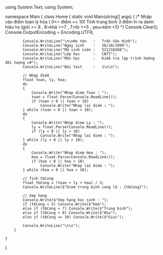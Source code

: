 ﻿using System.Text;
using System;

namespace Main
{
    class Home
    {
        static void Main(string[] args)
        {
            /*
            Nhập vào điểm toán lý hóa ( 0<= điểm <= 10)
            Tính trung bình 3 điểm
            In ra danh hiệu hs (giỏi >= 8 , 8>khá >=7 , 7>tb >=5 , yeu+kém <5)
            */
            Console.Clear();
            Console.OutputEncoding = Encoding.UTF8;

            Console.WriteLine("\n\nHọ tên   :   Trần Văn Hinh");
            Console.WriteLine("Ngày sinh    :   30/10/1999");
            Console.WriteLine("Mã sinh viên :   521210288");
            Console.WriteLine("Lớp học      :   CNTT");
            Console.WriteLine("Môn học      :   Kiểm tra lập trình hướng đối tượng c#");
            Console.WriteLine("Bài test     :   1\n\n");

            // Nhập điểm 
            float toan, ly, hoa;
            do
            {
                Console.Write("Nhap diem Toan : ");
                toan = float.Parse(Console.ReadLine());
                if (toan < 0 || toan > 10)
                    Console.Write("Nhap lai diem : ");
            } while (toan < 0 || toan > 10);
            do
            {
                Console.Write("Nhap diem Ly : ");
                ly = float.Parse(Console.ReadLine());
                if (ly < 0 || ly > 10)
                    Console.Write("Nhap lai diem : ");
            } while (ly < 0 || ly > 10);
            do
            {
                Console.Write("Nhap diem Hoa : ");
                hoa = float.Parse(Console.ReadLine());
                if (hoa < 0 || hoa > 10)
                    Console.Write("Nhap lai diem : ");
            } while (hoa < 0 || hoa > 10);

            // Tinh tbCong
            float tbCong = (toan + ly + hoa) / 3;
            Console.WriteLine($"Diem trung binh cong là : {tbCong}");

            // Xep hang
            Console.Write($"Xep hang hoc sinh : ");
            if (tbCong < 5) Console.Write($"Kem");
            else if (tbCong < 7) Console.Write($"Trung binh");
            else if (tbCong < 8) Console.Write($"Kha");
            else if (tbCong <= 10) Console.Write($"Gioi");

            Console.WriteLine("\n\n");
        }
 
    }
}

